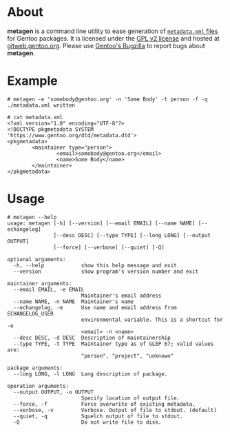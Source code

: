 # About

**metagen** is a command line utility to ease generation of
[`metadata.xml` files](https://devmanual.gentoo.org/ebuild-writing/misc-files/metadata/index.html)
for Gentoo packages.
It is licensed under the
[GPL v2 license](https://www.gnu.org/licenses/old-licenses/gpl-2.0.en.html)
and hosted at
[gitweb.gentoo.org](https://gitweb.gentoo.org/proj/metagen.git/).
Please use [Gentoo's Bugzilla](https://bugs.gentoo.org/)
to report bugs about **metagen**.


# Example

```
# metagen -e 'somebody@gentoo.org' -n 'Some Body' -t person -f -q
./metadata.xml written

# cat metadata.xml
<?xml version="1.0" encoding="UTF-8"?>
<!DOCTYPE pkgmetadata SYSTEM 'https://www.gentoo.org/dtd/metadata.dtd'>
<pkgmetadata>
        <maintainer type="person">
                <email>somebody@gentoo.org</email>
                <name>Some Body</name>
        </maintainer>
</pkgmetadata>
```


# Usage

```
# metagen --help
usage: metagen [-h] [--version] [--email EMAIL] [--name NAME] [--echangelog]
               [--desc DESC] [--type TYPE] [--long LONG] [--output OUTPUT]
               [--force] [--verbose] [--quiet] [-Q]

optional arguments:
  -h, --help            show this help message and exit
  --version             show program's version number and exit

maintainer arguments:
  --email EMAIL, -e EMAIL
                        Maintainer's email address
  --name NAME, -n NAME  Maintainer's name
  --echangelog, -m      Use name and email address from ECHANGELOG_USER
                        environmental variable. This is a shortcut for -e
                        <email> -n <name>
  --desc DESC, -d DESC  Description of maintainership
  --type TYPE, -t TYPE  Maintainer type as of GLEP 67; valid values are:
                        "person", "project", "unknown"

package arguments:
  --long LONG, -l LONG  Long description of package.

operation arguments:
  --output OUTPUT, -o OUTPUT
                        Specify location of output file.
  --force, -f           Force overwrite of existing metadata.
  --verbose, -v         Verbose. Output of file to stdout. (default)
  --quiet, -q           Squelch output of file to stdout.
  -Q                    Do not write file to disk.
```
